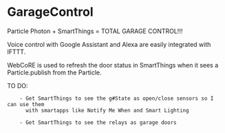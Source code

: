 # GarageControl
Particle Photon + SmartThings = TOTAL GARAGE CONTROL!!!

Voice control with Google Assistant and Alexa are easily integrated with IFTTT.

WebCoRE is used to refresh the door status in SmartThings when
it sees a Particle.publish from the Particle.

TO DO:  

        - Get SmartThings to see the g#State as open/close sensors so I can use them
          with smartapps like Notify Me When and Smart Lighting

        - Get SmartThings to see the relays as garage doors
